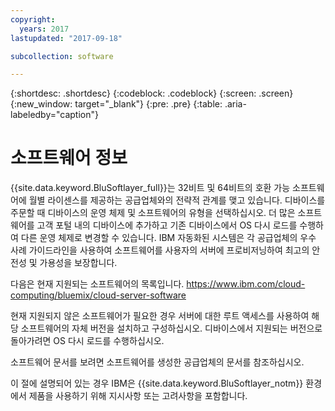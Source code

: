 ```yaml
---
copyright:
  years: 2017
lastupdated: "2017-09-18"

subcollection: software

---
```


{:shortdesc: .shortdesc}
{:codeblock: .codeblock}
{:screen: .screen}
{:new_window: target="_blank"}
{:pre: .pre}
{:table: .aria-labeledby="caption"}

# 소프트웨어 정보

{{site.data.keyword.BluSoftlayer_full}}는 32비트 및 64비트의 호환 가능 소프트웨어에 월별 라이센스를 제공하는 공급업체와의 전략적 관계를 맺고 있습니다. 디바이스를 주문할 때 디바이스의 운영 체제 및 소프트웨어의 유형을 선택하십시오. 더 많은 소프트웨어를 고객 포털 내의 디바이스에 추가하고 기존 디바이스에서 OS 다시 로드를 <!-- (../managing/perform-os-reload-device.html)--> 수행하여 다른 운영 체제로 변경할 수 있습니다. IBM 자동화된 시스템은 각 공급업체의 우수 사례 가이드라인을 사용하여 소프트웨어를 사용자의 서버에 프로비저닝하여 최고의 안전성 및 가용성을 보장합니다. 

다음은 현재 지원되는 소프트웨어의 목록입니다. 
https://www.ibm.com/cloud-computing/bluemix/cloud-server-software

현재 지원되지 않은 소프트웨어가 필요한 경우 서버에 대한 루트 액세스를 사용하여 해당 소프트웨어의 자체 버전을 설치하고 구성하십시오. 디바이스에서 지원되는 버전으로 돌아가려면 OS 다시 로드를 수행하십시오.

소프트웨어 문서를 보려면 소프트웨어를 생성한 공급업체의 문서를 참조하십시오.

이 절에 설명되어 있는 경우 IBM은 {{site.data.keyword.BluSoftlayer_notm}} 환경에서 제품을 사용하기 위해 지시사항 또는 고려사항을 포함합니다.
